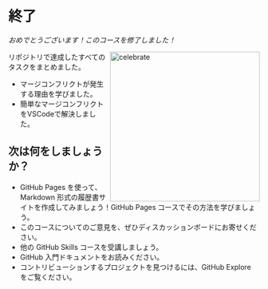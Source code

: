 # 終了

_おめでとうございます！このコースを修了しました！_

<img src=https://octodex.github.com/images/benevocats.jpg alt=celebrate width=300 align=right>

リポジトリで達成したすべてのタスクをまとめました。

- マージコンフリクトが発生する理由を学びました。
- 簡単なマージコンフリクトをVSCodeで解決しました。

## 次は何をしましょうか？

- GitHub Pages を使って、Markdown 形式の履歴書サイトを作成してみましょう！GitHub Pages コースでその方法を学びましょう。
- このコースについてのご意見を、ぜひディスカッションボードにお寄せください。
- 他の GitHub Skills コースを受講しましょう。
- GitHub 入門ドキュメントをお読みください。
- コントリビューションするプロジェクトを見つけるには、GitHub Explore をご覧ください。